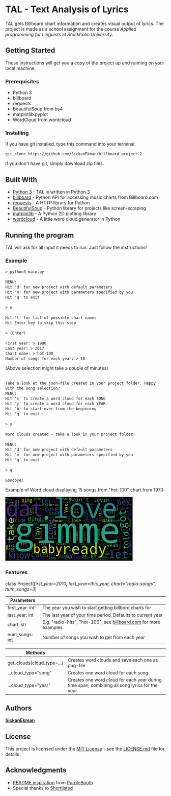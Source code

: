 # TAL - Text Analysis of Lyrics

TAL gets Billboard chart information and creates visual output of lyrics. The project is made as a school assignment
for the course *Applied programming for Linguists* at *Stockholm University*.

## Getting Started

These instructions will get you a copy of the project up and running on your local machine.

### Prerequisites

* Python 3
* billboard
* requests
* BeautifulSoup from bs4
* matplotlib.pyplot
* WordCloud from wordcloud

### Installing

If you have git installed, type this command into your terminal:

```
git clone https://github.com/SickanEkman/billboard_project_2
```

If you don't have git, simply download zip files.

## Built With

* [Python 3](https://docs.python.org/3/) - TAL is written in Python 3
* [billboard](https://github.com/guoguo12/billboard-charts) - Python API for accessing music charts from Billboard.com
* [requests](http://docs.python-requests.org/en/latest/index.html) - A HTTP library for Python
* [BeautifulSoup](https://www.crummy.com/software/BeautifulSoup/) - Python library for projects like screen-scraping
* [matplotlib](https://matplotlib.org/) - A Python 2D plotting library
* [wordcloud](https://github.com/amueller/word_cloud) - A little word cloud generator in Python

## Running the program

TAL will ask for all input it needs to run. Just follow the instructions!

### Example

```
> python3 main.py

MENU:
Hit 'd' for new project with default parameters
Hit 'n' for new project with parameters specified by you
Hit 'q' to exit

> n

Hit 'l' for list of possible chart names
Hit Enter key to skip this step

> (Enter)

First year: > 1990
Last year: > 2017
Chart name: > hot-100
Number of songs for each year: > 10

```
(Above selection might take a couple of minutes)
```

Take a look at the json-file created in your project folder. Happy with the song selection?
MENU:
Hit 's' to create a word cloud for each SONG
Hit 'y' to create a word cloud for each YEAR
Hit 'b' to start over from the beginning
Hit 'q' to exit

> y

Word clouds created - take a look in your project folder!

MENU:
Hit 'd' for new project with default parameters
Hit 'n' for new project with parameters specified by you
Hit 'q' to exit

> q

Goodbye!

```

Example of Word cloud displaying 15 songs from "hot-100" chart from 1970:

![1970](example.png)

### Features

class Project(*first_year=2010, last_year=this_year, chart="radio-songs", num_songs=3*)

| Parameters    |                                           |
|---------------|-------------------------------------------|
|first_year: int|The year you wish to start getting billbord charts for|
|last_year: int |The last year of your time period. Defaults to current year|
|chart: str     |E.g. "radio-hits", "hot-100", see [billboard.com](http://www.billboard.com/charts) for more examples  |
|num_songs: int  |Number of songs you wish to get from each year|

| Methods       |                                           |
|---------------|-------------------------------------------|
|get_clouds(cloud_type=...)   |Creates word clouds and save each one as png-file|
|...cloud_type="song"|Creates one word cloud for each song|
|...cloud_type="year"|Creates one word cloud for each year during time span, combining all song lyrics for the year |

## Authors

[**SickanEkman**](https://github.com/SickanEkman)

## License

This project is licensed under the [MIT License](https://opensource.org/licenses/MIT) - see the [LICENSE.md](LICENSE.md) file for details

## Acknowledgments

* [README inspiration](https://gist.github.com/PurpleBooth/109311bb0361f32d87a2#file-readme-template-md) from [PurpleBooth](https://github.com/PurpleBooth)
* Special thanks to [Shortlisted](https://github.com/shortlisted)

